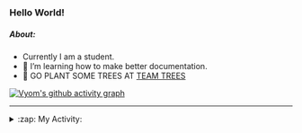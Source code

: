 ### Hello World!

##### About:
- Currently I am a student.
- 🌱 I’m learning how to make better documentation.
- 🌱 GO PLANT SOME TREES AT [TEAM TREES](https://teamtrees.org/)

[![Vyom's github activity graph](https://activity-graph.herokuapp.com/graph?username=Vyvy-vi)](https://github.com/ashutosh00710/github-readme-activity-graph)

---
<details>
  <summary>:zap: My Activity:</summary>
  
<!--START_SECTION:waka-->
![Code Time](http://img.shields.io/badge/Code%20Time-869%20hrs%2035%20mins-blue)

**I'm a Night 🦉** 

```text
🌞 Morning    94 commits     ██░░░░░░░░░░░░░░░░░░░░░░░   10.39% 
🌆 Daytime    230 commits    ██████░░░░░░░░░░░░░░░░░░░   25.41% 
🌃 Evening    299 commits    ████████░░░░░░░░░░░░░░░░░   33.04% 
🌙 Night      282 commits    ███████░░░░░░░░░░░░░░░░░░   31.16%

```
📅 **I'm Most Productive on Sunday** 

```text
Monday       123 commits    ███░░░░░░░░░░░░░░░░░░░░░░   13.59% 
Tuesday      134 commits    ███░░░░░░░░░░░░░░░░░░░░░░   14.81% 
Wednesday    108 commits    ███░░░░░░░░░░░░░░░░░░░░░░   11.93% 
Thursday     115 commits    ███░░░░░░░░░░░░░░░░░░░░░░   12.71% 
Friday       123 commits    ███░░░░░░░░░░░░░░░░░░░░░░   13.59% 
Saturday     87 commits     ██░░░░░░░░░░░░░░░░░░░░░░░   9.61% 
Sunday       215 commits    ██████░░░░░░░░░░░░░░░░░░░   23.76%

```


📊 **This Week I Spent My Time On** 

```text
🔥 Editors: 
VS Code                  6 hrs 10 mins       █████████████████████████   100.0%

🐱‍💻 Projects: 
CSF                      6 hrs 10 mins       █████████████████████████   100.0%

```


 Last Updated on 02/09/2022 04:34:26 UTC
<!--END_SECTION:waka-->
</details>
